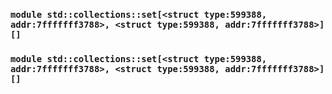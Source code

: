 ### `module std::collections::set[<struct type:599388, addr:7fffffff3788>, <struct type:599388, addr:7fffffff3788>] []`
### `module std::collections::set[<struct type:599388, addr:7fffffff3788>, <struct type:599388, addr:7fffffff3788>] []`
